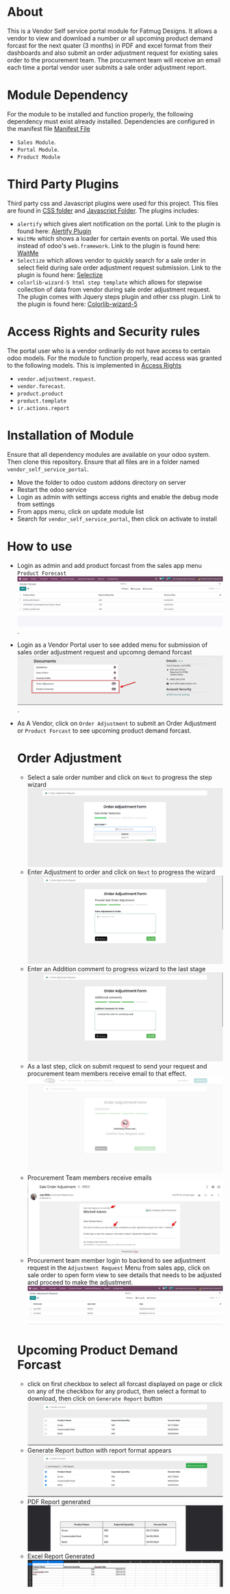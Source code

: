 # About
This is a Vendor Self service portal module for Fatmug Designs. It allows a vendor to view and download a number or all upcoming product demand forcast for the next quater (3 months) in PDF and excel format from their dashboards and also submit an order adjustment request for existing sales order to the procurement team. The procurement team will receive an email each time a portal vendor user submits a sale order adjustment report.

# Module Dependency
For the module to be installed and function properly, the following dependency must exist already installed. Dependencies are configured in the manifest file [Manifest File](__manifest__.py)
- `Sales Module`.
- `Portal Module`.
- `Product Module`

# Third Party Plugins
Third party css and Javascript plugins were used for this project. This files are found in [CSS folder](static/src/css) and [Javascript Folder](static/src/css). The plugins includes:
- `alertify` which gives alert notification on the portal. Link to the plugin is found here: [Alertify Plugin](http://alertifyjs.com)
- `WaitMe` which shows a loader for certain events on portal. We used this instead of odoo's `web.framework`. Link to the plugin is found here: [WaitMe](https://github.com/vadimsva/waitMe)
- `Selectize` which allows vendor to quickly search for a sale order in select field during sale order adjustment request submission. Link to the plugin is found here: [Selectize](https://github.com/selectize)
- `colorlib-wizard-5 html step template` which allows for stepwise collection of data from vendor during sale order adjustment request. The plugin comes with Jquery steps plugin and other css plugin. Link to the plugin is found here: [Colorlib-wizard-5](https://colorlib.com/wp/template/colorlib-wizard-5/)

# Access Rights and Security rules
The portal user who is a vendor ordinarily do not have access to certain odoo models. For the module to function properly, read access was granted to the following models. This is implemented in [Access Rights](security/ir.model.access.csv)
- `vendor.adjustment.request`.
- `vendor.forecast`.
- `product.product`
- `product.template`
- `ir.actions.report`

# Installation of Module
Ensure that all dependency modules are available on your odoo system. Then clone this repository. Ensure that all files are in a folder named `vendor_self_service_portal`.
* Move the folder to odoo custom addons directory on server
* Restart the odoo service
* Login as admin with settings access rights and enable the debug mode from settings
* From apps menu, click on update module list
* Search for `vendor_self_service_portal`, then click on activate to install


# How to use
- Login as admin and add product forcast from the sales app menu `Product Forecast` ![Product Forcast](images/Screenshot_from_2024-04-29_21-12-52.png).
- Login as a Vendor Portal user to see added menu for submission of sales order adjustment request and upcomng demand forcast ![Added Menu To Portal user](images/Screenshot_from_2024-04-29_21-22-58.png).
- As A Vendor, click on `Order Adjustment` to submit an Order Adjustment or `Product Forcast` to see upcoming product demand forcast.
	# Order Adjustment
	- Select a sale order number and click on `Next` to progress the step wizard ![Step 1 wizard](images/Screenshot_from_2024-04-29_21-17-40.png)
	- Enter Adjustment to order and click on `Next` to progress the wizard ![Step 2 wizard](images/Screenshot_from_2024-04-29_20-51-02.png)
	- Enter an Addition comment to progress wizard to the last stage ![Step 3 wizard](images/Screenshot_from_2024-04-29_20-51-41.png)
	- As a last step, click on submit request to send your request and procurement team members receive email to that effect.![Step 4 wizard](images/Screenshot_from_2024-04-29_20-52-34.png)
	- Procurement Team members receive emails ![Email Received](images/Screenshot_from_2024-04-29_21-19-22.png)
	- Procurement team member login to backend to see adjustment request in the `Adjustment Request` Menu from sales app, click on sale order to open form view to see details that needs to be adjusted and proceed to make the adjustment. ![Backend Adjustment Request](images/Screenshot_from_2024-04-29_20-54-10.png)

	# Upcoming Product Demand Forcast
	- click on first checkbox to select all forcast displayed on page or click on any of the checkbox for any product, then select a format to download, then click on `Generate Report` button ![Forcast View](images/Screenshot_from_2024-04-29_21-13-58.png)
	- Generate Report button with report format appears ![Report Generation](images/Screenshot_from_2024-04-29_21-14-18.png)
	- PDF Report generated ![PDF Report](images/Screenshot_from_2024-04-29_21-14-58.png)
	- Excel Report Generated ![Excel Report](images/Screenshot_from_2024-04-29_21-15-36.png)